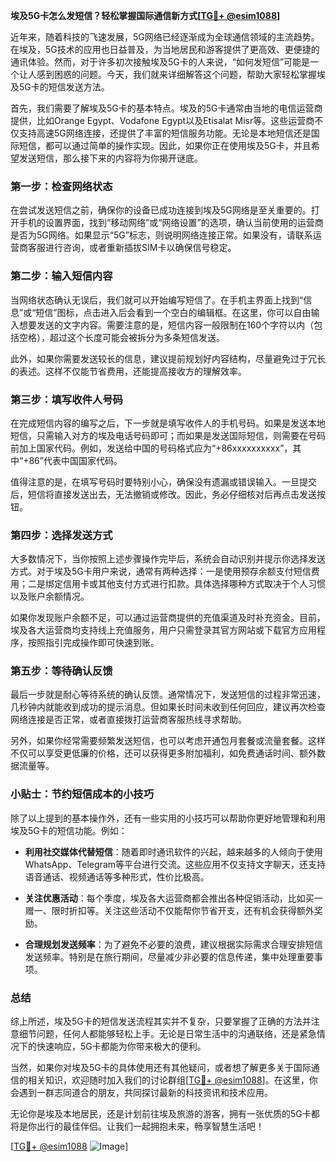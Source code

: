 **埃及5G卡怎么发短信？轻松掌握国际通信新方式[[TG💪+ @esim1088](https://t.me/s/esim1088)]**

近年来，随着科技的飞速发展，5G网络已经逐渐成为全球通信领域的主流趋势。在埃及，5G技术的应用也日益普及，为当地居民和游客提供了更高效、更便捷的通讯体验。然而，对于许多初次接触埃及5G卡的人来说，“如何发短信”可能是一个让人感到困惑的问题。今天，我们就来详细解答这个问题，帮助大家轻松掌握埃及5G卡的短信发送方法。

首先，我们需要了解埃及5G卡的基本特点。埃及的5G卡通常由当地的电信运营商提供，比如Orange Egypt、Vodafone Egypt以及Etisalat Misr等。这些运营商不仅支持高速5G网络连接，还提供了丰富的短信服务功能。无论是本地短信还是国际短信，都可以通过简单的操作实现。因此，如果你正在使用埃及5G卡，并且希望发送短信，那么接下来的内容将为你揭开谜底。

### **第一步：检查网络状态**

在尝试发送短信之前，确保你的设备已成功连接到埃及5G网络是至关重要的。打开手机的设置界面，找到“移动网络”或“网络设置”的选项，确认当前使用的运营商是否为5G网络。如果显示“5G”标志，则说明网络连接正常。如果没有，请联系运营商客服进行咨询，或者重新插拔SIM卡以确保信号稳定。

### **第二步：输入短信内容**

当网络状态确认无误后，我们就可以开始编写短信了。在手机主界面上找到“信息”或“短信”图标，点击进入后会看到一个空白的编辑框。在这里，你可以自由输入想要发送的文字内容。需要注意的是，短信内容一般限制在160个字符以内（包括空格），超过这个长度可能会被拆分为多条短信发送。

此外，如果你需要发送较长的信息，建议提前规划好内容结构，尽量避免过于冗长的表述。这样不仅能节省费用，还能提高接收方的理解效率。

### **第三步：填写收件人号码**

在完成短信内容的编写之后，下一步就是填写收件人的手机号码。如果是发送本地短信，只需输入对方的埃及电话号码即可；而如果是发送国际短信，则需要在号码前加上国家代码。例如，发送给中国的号码格式应为“+86xxxxxxxxxx”，其中“+86”代表中国国家代码。

值得注意的是，在填写号码时要特别小心，确保没有遗漏或错误输入。一旦提交后，短信将直接发送出去，无法撤销或修改。因此，务必仔细核对后再点击发送按钮。

### **第四步：选择发送方式**

大多数情况下，当你按照上述步骤操作完毕后，系统会自动识别并提示你选择发送方式。对于埃及5G卡用户来说，通常有两种选择：一是使用预存余额支付短信费用；二是绑定信用卡或其他支付方式进行扣款。具体选择哪种方式取决于个人习惯以及账户余额情况。

如果你发现账户余额不足，可以通过运营商提供的充值渠道及时补充资金。目前，埃及各大运营商均支持线上充值服务，用户只需登录其官方网站或下载官方应用程序，按照指引完成操作即可快速到账。

### **第五步：等待确认反馈**

最后一步就是耐心等待系统的确认反馈。通常情况下，发送短信的过程非常迅速，几秒钟内就能收到成功的提示消息。但如果长时间未收到任何回应，建议再次检查网络连接是否正常，或者直接拨打运营商客服热线寻求帮助。

另外，如果你经常需要频繁发送短信，也可以考虑开通包月套餐或流量套餐。这样不仅可以享受更低廉的价格，还可以获得更多附加福利，如免费通话时间、额外数据流量等。

### **小贴士：节约短信成本的小技巧**

除了以上提到的基本操作外，还有一些实用的小技巧可以帮助你更好地管理和利用埃及5G卡的短信功能。例如：

- **利用社交媒体代替短信**：随着即时通讯软件的兴起，越来越多的人倾向于使用WhatsApp、Telegram等平台进行交流。这些应用不仅支持文字聊天，还支持语音通话、视频通话等多种形式，性价比极高。
  
- **关注优惠活动**：每个季度，埃及各大运营商都会推出各种促销活动，比如买一赠一、限时折扣等。关注这些活动不仅能帮你节省开支，还有机会获得额外奖励。

- **合理规划发送频率**：为了避免不必要的浪费，建议根据实际需求合理安排短信发送频率。特别是在旅行期间，尽量减少非必要的信息传递，集中处理重要事项。

### **总结**

综上所述，埃及5G卡的短信发送流程其实并不复杂，只要掌握了正确的方法并注意细节问题，任何人都能够轻松上手。无论是日常生活中的沟通联络，还是紧急情况下的快速响应，5G卡都能为你带来极大的便利。

当然，如果你对埃及5G卡的具体使用还有其他疑问，或者想了解更多关于国际通信的相关知识，欢迎随时加入我们的讨论群组[[TG💪+ @esim1088](https://t.me/s/esim1088)]。在这里，你会遇到一群志同道合的朋友，共同探讨最新的科技资讯和技术应用。

无论你是埃及本地居民，还是计划前往埃及旅游的游客，拥有一张优质的5G卡都将是你出行的最佳伴侣。让我们一起拥抱未来，畅享智慧生活吧！

[[TG💪+ @esim1088](https://t.me/s/esim1088) ![Image](https://i.postimg.cc/4NQfJmqS/Snipaste-2025-05-13-00-14-12.png)]